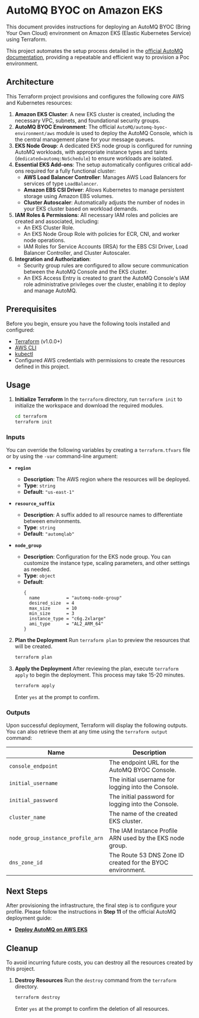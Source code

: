 # AutoMQ BYOC on Amazon EKS

This document provides instructions for deploying an AutoMQ BYOC (Bring Your Own Cloud) environment on Amazon EKS (Elastic Kubernetes Service) using Terraform.

This project automates the setup process detailed in the [official AutoMQ documentation](https://www.automq.com/docs/automq-cloud/deploy-automq-on-kubernetes/deploy-to-aws-eks), providing a repeatable and efficient way to provision a Poc environment.

## Architecture

This Terraform project provisions and configures the following core AWS and Kubernetes resources:

1.  **Amazon EKS Cluster**: A new EKS cluster is created, including the necessary VPC, subnets, and foundational security groups.
2.  **AutoMQ BYOC Environment**: The official `AutoMQ/automq-byoc-environment/aws` module is used to deploy the AutoMQ Console, which is the central management plane for your message queues.
3.  **EKS Node Group**: A dedicated EKS node group is configured for running AutoMQ workloads, with appropriate instance types and taints (`dedicated=automq:NoSchedule`) to ensure workloads are isolated.
4.  **Essential EKS Add-ons**: The setup automatically configures critical add-ons required for a fully functional cluster:
    *   **AWS Load Balancer Controller**: Manages AWS Load Balancers for services of type `LoadBalancer`.
    *   **Amazon EBS CSI Driver**: Allows Kubernetes to manage persistent storage using Amazon EBS volumes.
    *   **Cluster Autoscaler**: Automatically adjusts the number of nodes in your EKS cluster based on workload demands.
5.  **IAM Roles & Permissions**: All necessary IAM roles and policies are created and associated, including:
    *   An EKS Cluster Role.
    *   An EKS Node Group Role with policies for ECR, CNI, and worker node operations.
    *   IAM Roles for Service Accounts (IRSA) for the EBS CSI Driver, Load Balancer Controller, and Cluster Autoscaler.
6.  **Integration and Authorization**:
    *   Security group rules are configured to allow secure communication between the AutoMQ Console and the EKS cluster.
    *   An EKS Access Entry is created to grant the AutoMQ Console's IAM role administrative privileges over the cluster, enabling it to deploy and manage AutoMQ.

## Prerequisites

Before you begin, ensure you have the following tools installed and configured:

*   [Terraform](https://learn.hashicorp.com/tutorials/terraform/install-cli) (v1.0.0+)
*   [AWS CLI](https://aws.amazon.com/cli/)
*   [kubectl](https://kubernetes.io/docs/tasks/tools/install-kubectl/)
*   Configured AWS credentials with permissions to create the resources defined in this project.

## Usage

1.  **Initialize Terraform**
    In the `terraform` directory, run `terraform init` to initialize the workspace and download the required modules.
    ```bash
    cd terraform
    terraform init
    ```


### Inputs

You can override the following variables by creating a `terraform.tfvars` file or by using the `-var` command-line argument:

- **`region`**
  - **Description**: The AWS region where the resources will be deployed.
  - **Type**: `string`
  - **Default**: `"us-east-1"`

- **`resource_suffix`**
  - **Description**: A suffix added to all resource names to differentiate between environments.
  - **Type**: `string`
  - **Default**: `"automqlab"`

- **`node_group`**
  - **Description**: Configuration for the EKS node group. You can customize the instance type, scaling parameters, and other settings as needed.
  - **Type**: `object`
  - **Default**:
    ```hcl
    {
      name          = "automq-node-group"
      desired_size  = 4
      max_size      = 10
      min_size      = 3
      instance_type = "c6g.2xlarge"
      ami_type      = "AL2_ARM_64"
    }
    ```


2.  **Plan the Deployment**
    Run `terraform plan` to preview the resources that will be created.
    ```bash
    terraform plan
    ```

3.  **Apply the Deployment**
    After reviewing the plan, execute `terraform apply` to begin the deployment. This process may take 15-20 minutes.
    ```bash
    terraform apply
    ```
    Enter `yes` at the prompt to confirm.

### Outputs

Upon successful deployment, Terraform will display the following outputs. You can also retrieve them at any time using the `terraform output` command:

| Name                            | Description                                           |
| ------------------------------- | ------------------------------------------------------- |
| `console_endpoint`              | The endpoint URL for the AutoMQ BYOC Console.                 |
| `initial_username`              | The initial username for logging into the Console.                       |
| `initial_password`              | The initial password for logging into the Console.                         |
| `cluster_name`                  | The name of the created EKS cluster.                          |
| `node_group_instance_profile_arn` | The IAM Instance Profile ARN used by the EKS node group.  |
| `dns_zone_id`                   | The Route 53 DNS Zone ID created for the BYOC environment.       |

## Next Steps

After provisioning the infrastructure, the final step is to configure your profile. Please follow the instructions in **Step 11** of the official AutoMQ deployment guide:

- **[Deploy AutoMQ on AWS EKS](https://www.automq.com/docs/automq-cloud/deploy-automq-on-kubernetes/deploy-to-aws-eks)**


## Cleanup

To avoid incurring future costs, you can destroy all the resources created by this project.

1.  **Destroy Resources**
    Run the `destroy` command from the `terraform` directory.
    ```bash
    terraform destroy
    ```
    Enter `yes` at the prompt to confirm the deletion of all resources.
